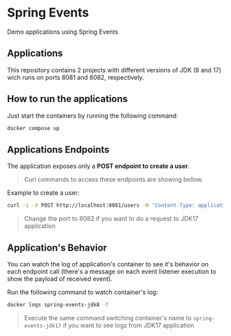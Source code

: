# Spring Events

Demo applications using Spring Events

## Applications

This repository contains 2 projects with different versions of JDK (8 and 17) wich runs on ports 8081 and 8082, respectively.

## How to run the applications

Just start the containers by running the following command:

```bash
docker compose up
```

## Applications Endpoints

The application exposes only a **POST endpoint to create a user**.

> Curl commands to access these endpoints are showing bellow.

Example to create a user:
```bash
curl -i -X POST http://localhost:8081/users -H 'Content-Type: application/json' -d $'{ "name": "User #1", "email": "user1@email.com" }'
```
> Change the port to 8082 if you want to do a request to JDK17 application

## Application's Behavior

You can watch the log of application's container to see it's behavior on each endpoint call (there's a message on each event listener execution to show the payload of received event).

Run the following command to watch container's log:
```bash
docker logs spring-events-jdk8 -f
```
> Execute the same command switching container's name to `spring-events-jdk17` if you want to see logs from JDK17 application
